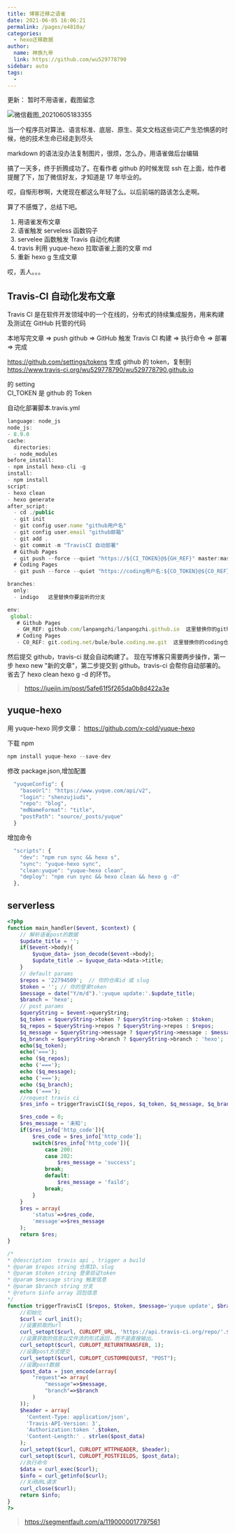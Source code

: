 ```yaml
---
title: 博客迁移之语雀
date: 2021-06-05 16:06:21
permalink: /pages/e4810a/
categories: 
  - hexo迁移数据
author: 
  name: 神族九帝
  link: https://github.com/wu529778790
sidebar: auto
tags: 
  - 
---
```


更新： 暂时不用语雀，截图留念

![微信截图_20210605183355](https://cdn.jsdelivr.net/gh/wu529778790/image/blog/微信截图_20210605183355.png)

<!-- more -->

当一个程序员对算法、语言标准、底层、原生、英文文档这些词汇产生恐惧感的时候，他的技术生命已经走到尽头

markdown 的语法没办法复制图片，很烦，怎么办，用语雀做后台编辑

搞了一天多，终于折腾成功了。在看作者 github 的时候发现 ssh 在上面，给作者提醒了下，加了微信好友，才知道是 17 年毕业的。

哎，自惭形秽啊，大佬现在都这么年轻了么。以后前端的路该怎么走啊。

算了不感慨了，总结下吧。

1. 用语雀发布文章
2. 语雀触发 serveless 函数钩子
3. servelee 函数触发 Travis 自动化构建
4. travis 利用 yuque-hexo 拉取语雀上面的文章 md
5. 重新 hexo g 生成文章

哎，丢人。。。

## Travis-CI 自动化发布文章

Travis CI 是在软件开发领域中的一个在线的，分布式的持续集成服务，用来构建及测试在 GitHub 托管的代码

本地写完文章 => push github => GitHub 触发 Travis CI 构建 => 执行命令 => 部署 => 完成

<https://github.com/settings/tokens> 生成 github 的 token，复制到<https://www.travis-ci.org/wu529778790/wu529778790.github.io>

的 setting  
CI_TOKEN 是 github 的 Token

自动化部署脚本.travis.yml

```js
language: node_js
node_js:
- 8.9.0
cache:
  directories:
  - node_modules
before_install:
- npm install hexo-cli -g
install:
- npm install
script:
- hexo clean
- hexo generate
after_script:
  - cd ./public
  - git init
  - git config user.name "github用户名"
  - git config user.email "github邮箱"
  - git add .
  - git commit -m "TravisCI 自动部署"
  # Github Pages
  - git push --force --quiet "https://${CI_TOKEN}@${GH_REF}" master:master
  # Coding Pages
  - git push --force --quiet "https://coding用户名:${CO_TOKEN}@${CO_REF}" master:master

branches:
  only:
  - indigo   这里替换你要监听的分支

env:
 global:
   # Github Pages
   - GH_REF: github.com/lanpangzhi/lanpangzhi.github.io  这里替换你的github仓库地址
   # Coding Pages
   - CO_REF: git.coding.net/bule/bule.coding.me.git  这里替换你的coding仓库地址

```

然后提交 github，travis-ci 就会自动构建了。 现在写博客只需要两步操作，第一步 hexo new "新的文章"，第二步提交到 github。travis-ci 会帮你自动部署的。 省去了 hexo clean hexo g -d 的环节。

> <https://juejin.im/post/5afe61f5f265da0b8d422a3e>

## yuque-hexo

用 yuque-hexo 同步文章： <https://github.com/x-cold/yuque-hexo>

下载 npm

```js
npm install yuque-hexo --save-dev
```

修改 package.json,增加配置

```js
  "yuqueConfig": {
    "baseUrl": "https://www.yuque.com/api/v2",
    "login": "shenzujiudi",
    "repo": "blog",
    "mdNameFormat": "title",
    "postPath": "source/_posts/yuque"
  }
```

增加命令

```js
  "scripts": {
    "dev": "npm run sync && hexo s",
    "sync": "yuque-hexo sync",
    "clean:yuque": "yuque-hexo clean",
    "deploy": "npm run sync && hexo clean && hexo g -d"
  },
```

## serverless

```php
<?php
function main_handler($event, $context) {
    // 解析语雀post的数据
    $update_title = '';
    if($event->body){
        $yuque_data= json_decode($event->body);
        $update_title .= $yuque_data->data->title;
    }
    // default params
    $repos = '22794509';  // 你的仓库id 或 slug
    $token = ''; // 你的登录token
    $message = date("Y/m/d").':yuque update:'.$update_title;
    $branch = 'hexo';
    // post params
    $queryString = $event->queryString;
    $q_token = $queryString->token ? $queryString->token : $token;
    $q_repos = $queryString->repos ? $queryString->repos : $repos;
    $q_message = $queryString->message ? $queryString->message : $message;
    $q_branch = $queryString->branch ? $queryString->branch : 'hexo';
    echo($q_token);
    echo('===');
    echo ($q_repos);
    echo ('===');
    echo ($q_message);
    echo ('===');
    echo ($q_branch);
    echo ('===');
    //request travis ci
    $res_info = triggerTravisCI($q_repos, $q_token, $q_message, $q_branch);

    $res_code = 0;
    $res_message = '未知';
    if($res_info['http_code']){
        $res_code = $res_info['http_code'];
        switch($res_info['http_code']){
            case 200:
            case 202:
                $res_message = 'success';
            break;
            default:
                $res_message = 'faild';
            break;
        }
    }
    $res = array(
        'status'=>$res_code,
        'message'=>$res_message
    );
    return $res;
}

/*
* @description  travis api , trigger a build
* @param $repos string 仓库ID、slug
* @param $token string 登录验证token
* @param $message string 触发信息
* @param $branch string 分支
* @return $info array 回包信息
*/
function triggerTravisCI ($repos, $token, $message='yuque update', $branch='hexo') {
    //初始化
    $curl = curl_init();
    //设置抓取的url
    curl_setopt($curl, CURLOPT_URL, 'https://api.travis-ci.org/repo/'.$repos.'/requests');
    //设置获取的信息以文件流的形式返回，而不是直接输出。
    curl_setopt($curl, CURLOPT_RETURNTRANSFER, 1);
    //设置post方式提交
    curl_setopt($curl, CURLOPT_CUSTOMREQUEST, "POST");
    //设置post数据
    $post_data = json_encode(array(
        "request"=> array(
            "message"=>$message,
            "branch"=>$branch
        )
    ));
    $header = array(
      'Content-Type: application/json',
      'Travis-API-Version: 3',
      'Authorization:token '.$token,
      'Content-Length:' . strlen($post_data)
    );
    curl_setopt($curl, CURLOPT_HTTPHEADER, $header);
    curl_setopt($curl, CURLOPT_POSTFIELDS, $post_data);
    //执行命令
    $data = curl_exec($curl);
    $info = curl_getinfo($curl);
    //关闭URL请求
    curl_close($curl);
    return $info;
}
?>


```

> <https://segmentfault.com/a/1190000017797561>
